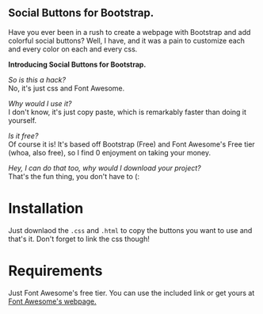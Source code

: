 ## Social Buttons for Bootstrap.

Have you ever been in a rush to create a webpage with Bootstrap and add colorful social buttons?
Well, I have, and it was a pain to customize each and every color on each and every css.

**Introducing Social Buttons for Bootstrap.**

_So is this a hack?_  
No, it's just css and Font Awesome.

_Why would I use it?_  
I don't know, it's just copy paste, which is remarkably faster than doing it yourself.

_Is it free?_  
Of course it is! It's based off Bootstrap (Free) and Font Awesome's Free tier (whoa, also free), so I find 0 enjoyment on taking your money.

_Hey, I can do that too, why would I download your project?_  
That's the fun thing, you don't have to (:

# Installation
Just downlaod the ``.css`` and ``.html`` to copy the buttons you want to use and that's it. Don't forget to link the css though!

# Requirements
Just Font Awesome's free tier. You can use the included link or get yours at [Font Awesome's webpage.](https://fontawesome.com)